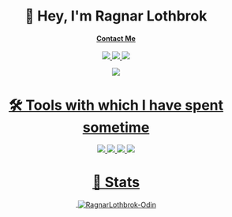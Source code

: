 <h1 align="center">👋 Hey, I'm Ragnar Lothbrok</h1>
<h4 align="center"><a href="mailto:ragnarlothbrokjr@proton.me">Contact Me</a></h1>
<p align="center">
    <a href="https://discord.gg/Q3ZhdRJ"><img src="https://img.shields.io/discord/495602800802398212?label=Discord&style=for-the-badge" />
        <a href="https://github.com/RagnarLothbrok-Odin"><img src="https://komarev.com/ghpvc/?username=RagnarLothbrok-Odin&style=for-the-badge" />
            <a href="https://www.buymeacoffee.com/ragnarlothbrok"><img src="https://img.shields.io/badge/BuyMeaCoffee-%23FFDD00.svg?&style=for-the-badge&logo=buy-me-a-coffee&logoColor=black" /></p>

<p align="center">
    <a href="https://github.com/RagnarLothbrok-Odin"><img src="https://lanyard-profile-readme.vercel.app/api/151516555757223936?theme=dark&borderRadius=30px&idleMessage=😴%20Probably%20sleeping%20😴" /</a></p>

<h1 align="center">🛠️ Tools with which I have spent sometime</h1>
<p align="center"><img src="https://img.shields.io/badge/node.js%20-%2343853D.svg?&style=for-the-badge&logo=node.js&logoColor=white" /> <img src="https://img.shields.io/badge/javascript%20-%23323330.svg?&style=for-the-badge&logo=javascript&logoColor=%23F7DF1E" /> <img src="https://img.shields.io/badge/html5%20-%23E34F26.svg?&style=for-the-badge&logo=html5&logoColor=white" /> <img src="https://img.shields.io/badge/github%20-%23121011.svg?&style=for-the-badge&logo=github&logoColor=white" /></p>

<h1 align="center">📝 Stats</h1>

<p align="center">&nbsp;<img align="center" src="https://grs.quantumly.dev/api/?username=RagnarLothbrok-Odin&show_icons=true&title_color=4F8CC9&text_color=9f9f9f&bg_color=00000000&hide_border=true&icon_color=4F8CC9&hide_title=true&count_private=true&hide=issues" alt="RagnarLothbrok-Odin" /></p>